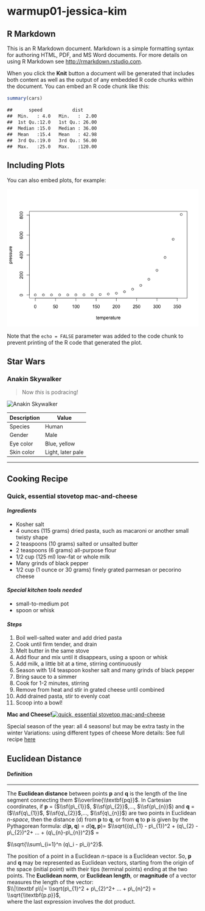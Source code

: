 warmup01-jessica-kim
================

R Markdown
----------

This is an R Markdown document. Markdown is a simple formatting syntax for authoring HTML, PDF, and MS Word documents. For more details on using R Markdown see <http://rmarkdown.rstudio.com>.

When you click the **Knit** button a document will be generated that includes both content as well as the output of any embedded R code chunks within the document. You can embed an R code chunk like this:

``` r
summary(cars)
```

    ##      speed           dist       
    ##  Min.   : 4.0   Min.   :  2.00  
    ##  1st Qu.:12.0   1st Qu.: 26.00  
    ##  Median :15.0   Median : 36.00  
    ##  Mean   :15.4   Mean   : 42.98  
    ##  3rd Qu.:19.0   3rd Qu.: 56.00  
    ##  Max.   :25.0   Max.   :120.00

Including Plots
---------------

You can also embed plots, for example:

![](warmup01-jessica-kim_files/figure-markdown_github/pressure-1.png)

Note that the `echo = FALSE` parameter was added to the code chunk to prevent printing of the R code that generated the plot.

**Star Wars**
-------------

### **Anakin Skywalker**

> Now *this* is podracing!

![Anakin Skywalker](https://upload.wikimedia.org/wikipedia/en/thumb/7/74/Anakin-Jedi.jpg/220px-Anakin-Jedi.jpg)

| Description | Value             |
|-------------|-------------------|
| Species     | Human             |
| Gender      | Male              |
| Eye color   | Blue, yellow      |
| Skin color  | Light, later pale |

------------------------------------------------------------------------

**Cooking Recipe**
------------------

### **Quick, essential stovetop mac-and-cheese**

#### *Ingredients*

-   Kosher salt
-   4 ounces (115 grams) dried pasta, such as macaroni or another small twisty shape
-   2 teaspoons (10 grams) salted or unsalted butter
-   2 teaspoons (6 grams) all-purpose flour
-   1/2 cup (125 ml) low-fat or whole milk
-   Many grinds of black pepper
-   1/2 cup (1 ounce or 30 grams) finely grated parmesan or pecorino cheese

#### *Special kitchen tools needed*

-   small-to-medium pot
-   spoon or whisk

#### *Steps*

1.  Boil well-salted water and add dried pasta
2.  Cook until firm tender, and drain
3.  Melt butter in the same stove
4.  Add flour and mix until it disappears, using a spoon or whisk
5.  Add milk, a little bit at a time, stirring continuously
6.  Season with 1/4 teaspoon kosher salt and many grinds of black pepper
7.  Bring sauce to a simmer
8.  Cook for 1-2 minutes, stirring
9.  Remove from heat and stir in grated cheese until combined
10. Add drained pasta, stir to evenly coat
11. Scoop into a bowl!

**Mac and Cheese!**<a data-flickr-embed="true"  href="https://www.flickr.com/photos/smitten/26632504958/in/photostream/lightbox/" title="quick, essential stovetop mac-and-cheese"><img src="https://farm5.staticflickr.com/4623/26632504958_446f69d87c_k.jpg" width="2048" height="1366" alt="quick, essential stovetop mac-and-cheese"></a>

Special season of the year: all 4 seasons! but may be extra tasty in the winter
Variations: using different types of cheese
More details: See full recipe [here](https://smittenkitchen.com/2018/02/quick-essential-stovetop-mac-and-cheese/)

**Euclidean Distance**
----------------------

#### Definition

------------------------------------------------------------------------

The **Euclidean distance** between points **p** and **q** is the length of the line segment connecting them $\\overline{\\textbf{pq}}$.
In Cartesian coordinates, if **p** = ($\\sf{p\_{1}}$, $\\sf{p\_{2}}$,..., $\\sf{p\_{n}}$) and **q** = ($\\sf{q\_{1}}$, $\\sf{q\_{2}}$,..., $\\sf{q\_{n}}$) are two points in Euclidean *n-space*, then the distance (d) from **p** to **q**, or from **q** to **p** is given by the Pythagorean formula:
*d*(**p, q**) = *d*(**q, p**)= $\\sqrt{(q\_{1} - p\_{1})^2 + (q\_{2} - p\_{2})^2+ ... + (q\_{n}-p\_{n})^2}$ =

$\\sqrt{\\sum\_{i=1}^n (q\_i - p\_i)^2}$.

The position of a point in a Euclidean *n*-space is a Euclidean vector. So, **p** and **q** may be represented as Euclidean vectors, starting from the origin of the space (initial point) with their tips (terminal points) ending at the two points. The **Euclidean norm**, or **Euclidean length**, or **magnitude** of a vector measures the length of the vector: <br> $\\|\\textbf p\\|= \\sqrt{p\_{1}^2 + p\_{2}^2+ ... + p\_{n}^2} = \\sqrt{\\textbf{p.p}}$, <br> where the last expression involves the dot product.
